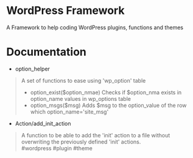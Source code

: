 # WordPress Framework
A Framework to help coding WordPress plugins, functions and themes
# Documentation
- option_helper
> A set of functions to ease using 'wp_option' table
>   - option_exist($option_nmae)
>   Checks if $option_nma exists in option_name values in wp_options table
>   - option_msgs($msg)
>   Adds $msg to the option_value of the row which option_name='site_msg'
- Action/add_init_action
> A function to be able to add the 'init' action to a file without overwriting the previously defined 'init' actions.  
#wordpress #plugin #theme
